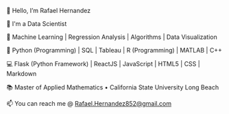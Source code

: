 👋  Hello, I’m Rafael Hernandez  

:construction_worker:  I'm a Data Scientist  

:book:  Machine Learning | Regression Analysis | Algorithms | Data Visualization  

:muscle:  Python (Programming) | SQL | Tableau | R (Programming) | MATLAB | C++  

:computer:  Flask (Python Framework) | ReactJS | JavaScript | HTML5 | CSS | Markdown  



:books: Master of Applied Mathematics •	California State University Long Beach  

📫 You can reach me @ Rafael.Hernandez852@gmail.com

<!---
Rafaelh852/Rafaelh852 is a ✨ special ✨ repository because its `README.md` (this file) appears on your GitHub profile.
You can click the Preview link to take a look at your changes.
--->
